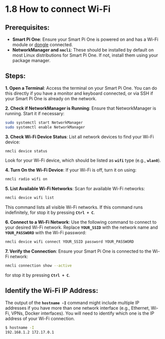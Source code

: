 # 1.8 How to connect Wi-Fi

## Prerequisites:
- **Smart Pi One**: Ensure your Smart Pi One is powered on and has a Wi-Fi module or [dongle](https://wanhao-europe.com/collections/yumi-accessoires-diy/products/cle-wifi-compaitble-windows-linux-2-4g) connected.
- **NetworkManager and `nmcli`**: These should be installed by default on most Linux distributions for Smart Pi One. If not, install them using your package manager.

## Steps:

**1. Open a Terminal**:
   Access the terminal on your Smart Pi One. You can do this directly if you have a monitor and keyboard connected, or via SSH if your Smart Pi One is already on the network.

**2. Check if NetworkManager is Running**:
   Ensure that NetworkManager is running. Start it if necessary:
   ```bash
   sudo systemctl start NetworkManager
   sudo systemctl enable NetworkManager
   ```

**3. Check Wi-Fi Device Status**:
   List all network devices to find your Wi-Fi device:
   ```bash
   nmcli device status
   ```
   Look for your Wi-Fi device, which should be listed as **`wifi`** type (e.g., **`wlan0`**).

**4. Turn On the Wi-Fi Device**:
   If your Wi-Fi is off, turn it on using:
   ```bash
   nmcli radio wifi on
   ```

**5. List Available Wi-Fi Networks**:
   Scan for available Wi-Fi networks:
   ```bash
   nmcli device wifi list
   ```
   This command lists all visible Wi-Fi networks. If this command runs indefinitely, for stop it by pressing **`Ctrl + C`**.

**6. Connect to a Wi-Fi Network**:
   Use the following command to connect to your desired Wi-Fi network. Replace **`YOUR_SSID`** with the network name and **`YOUR_PASSWORD`** with the Wi-Fi password:
   ```bash
   nmcli device wifi connect YOUR_SSID password YOUR_PASSWORD
   ```

**7. Verify the Connection**:
   Ensure your Smart Pi One is connected to the Wi-Fi network:
   ```bash
   nmcli connection show --active
   ```
   for stop it by pressing **`Ctrl + C`**.


## Identify the Wi-Fi IP Address:
   The output of the **`hostname -I`** command might include multiple IP addresses if you have more than one network interface (e.g., Ethernet, Wi-Fi, VPNs, Docker interfaces). You will need to identify which one is the IP address of your Wi-Fi connection.
   ```bash
   $ hostname -I
   192.168.1.2 172.17.0.1
   ```

